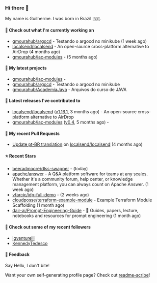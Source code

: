 ### Hi there 👋
My name is Guilherme. I was born in Brazil 🇧🇷.

#### 👷 Check out what I'm currently working on

- [gmourahub/argocd](https://github.com/gmourahub/argocd) - Testando o argocd no minikube (1 week ago)
- [localsend/localsend](https://github.com/localsend/localsend) - An open-source cross-platform alternative to AirDrop (4 months ago)
- [gmourahub/iac-modules](https://github.com/gmourahub/iac-modules) -  (5 months ago)

#### 🌱 My latest projects

- [gmourahub/iac-modules](https://github.com/gmourahub/iac-modules) - 
- [gmourahub/argocd](https://github.com/gmourahub/argocd) - Testando o argocd no minikube
- [gmourahub/AcademiaJava](https://github.com/gmourahub/AcademiaJava) - Arquivos do curso de JAVA

#### 🔭 Latest releases I've contributed to

- [localsend/localsend](https://github.com/localsend/localsend) ([v1.16.1](https://github.com/localsend/localsend/releases/tag/v1.16.1), 3 months ago) - An open-source cross-platform alternative to AirDrop
- [gmourahub/iac-modules](https://github.com/gmourahub/iac-modules) ([v0.4](https://github.com/gmourahub/iac-modules/releases/tag/v0.4), 5 months ago) - 

#### 🔨 My recent Pull Requests

- [Update pt-BR translation](https://github.com/localsend/localsend/pull/1809) on [localsend/localsend](https://github.com/localsend/localsend) (4 months ago)

#### ⭐ Recent Stars

- [beeradmoore/dlss-swapper](https://github.com/beeradmoore/dlss-swapper) -  (today)
- [apache/answer](https://github.com/apache/answer) - A Q&amp;A platform software for teams at any scales. Whether it&#39;s a community forum, help center, or knowledge management platform, you can always count on Apache Answer. (1 week ago)
- [vfarcic/idp-full-demo](https://github.com/vfarcic/idp-full-demo) -  (2 weeks ago)
- [cloudposse/terraform-example-module](https://github.com/cloudposse/terraform-example-module) - Example Terraform Module Scaffolding (1 month ago)
- [dair-ai/Prompt-Engineering-Guide](https://github.com/dair-ai/Prompt-Engineering-Guide) - 🐙 Guides, papers, lecture, notebooks and resources for prompt engineering (1 month ago)

#### 👯 Check out some of my recent followers

- [igventurelli](https://github.com/igventurelli)
- [KennedyTedesco](https://github.com/KennedyTedesco)

#### 💬 Feedback

Say Hello, I don't bite!

Want your own self-generating profile page? Check out [readme-scribe](https://github.com/muesli/readme-scribe)!

